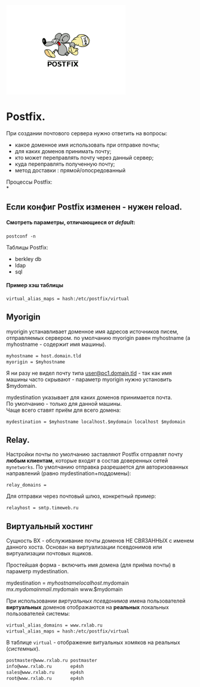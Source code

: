 ![postfix](../img/postfix.png)
# Postfix.

При создании почтового сервера нужно ответить на вопросы:

 * какое доменное имя использовать при отправке почты; 
 * для каких доменов принимать почту; 
 * кто может переправлять почту через данный сервер; 
 * куда переправлять полученную почту; 
 * метод доставки : прямой/опосредованный

Процессы Postfix:  
 * 

## Если конфиг Postfix изменен - нужен reload.  

#### Смотреть параметры, отличающиеся от *default*: 

```postconf -n``` 

Таблицы Postfix:  
* berkley db
* ldap
* sql

#### Пример хэш таблицы
```
virtual_alias_maps = hash:/etc/postfix/virtual 
```

## Myorigin

myorigin устанавливает доменное имя адресов источников писем, отправляемых сервером.
по умолчанию myorigin равен myhostname (а myhostname - содержит имя машины).

```
myhostname = host.domain.tld 
myorigin = $myhostname 
```

Я ни разу не видел почту типа user@pc1.domain.tld - так как имя машины часто скрывают - параметр
myorigin нужно установить $mydomain.


mydestination указывает для каких доменов принимается почта.  
По умолчанию - только для данной машины.  
Чаще всего ставят приём для всего домена:
```
mydestination = $myhostname localhost.$mydomain localhost $mydomain
```

## Relay.
Настройки почты по умолчанию заставляют Postfix отправлят почту **любым клиентам**, которые входят в состав доверенных сетей
``` mynetworks ```.
По умолчанию отправка разрешается для авторизованных направлений (равно mydestination+поддомены):
```
relay_domains = 
```
Для отправки через почтовый шлюз, конкретный пример:
```
relayhost = smtp.timeweb.ru 
```


## Виртуальный хостинг

Сущность ВХ - обслуживание почты доменов НЕ СВЯЗАННЫХ с именем данного хоста. Основан на виртуализации псевдонимов или виртуализации почтовых ящиков.

Простейшая форма - включить имя домена (для приёма почты) в параметр mydestination.

mydestination = $myhostname localhost.$mydomain mx.$mydomain mail.$mydomain www.$mydomain



При использовании *виртуальных псевдонимов* имена пользователей **виртуальных** доменов отображаются на **реальных** локальных
пользователей системы:

```
virtual_alias_domains = www.rxlab.ru
virtual_alias_maps = hash:/etc/postfix/virtual 
```

В таблице ```virtual```  - отображение витуальных хомяков на реальных (*системных*).
```
postmaster@www.rxlab.ru postmaster 
info@www.rxlab.ru       ep4sh 
sales@www.rxlab.ru      ep4sh 
root@www.rxlab.ru       ep4sh 
```

